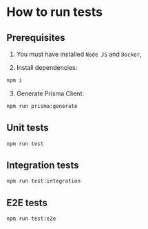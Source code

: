 # How to run tests

## Prerequisites
1. You must have installed `Node JS` and `Docker`,

2. Install dependencies:
```bash
npm i
```
3. Generate Prisma Client:
```bash 
npm run prisma:generate
```

## Unit tests
```bash
npm run test
```

## Integration tests
```bash
npm run test:integration
```

## E2E tests
```bash
npm run test:e2e
```
